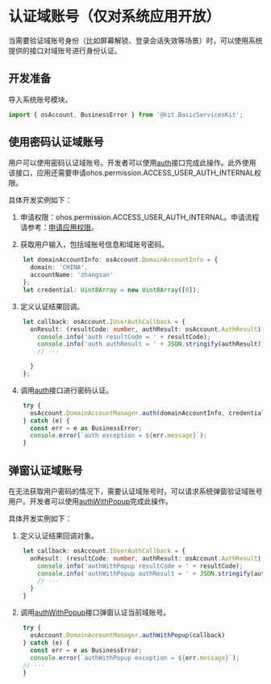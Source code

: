 # 认证域账号（仅对系统应用开放）

<!--Kit: Basic Services Kit-->
<!--Subsystem: Account-->
<!--Owner: @steven-q-->
<!--Designer: @JiDong-CS1-->
<!--Tester: @zhaimengchao-->
<!--Adviser: @zengyawen-->

当需要验证域账号身份（比如屏幕解锁、登录会话失效等场景）时，可以使用系统提供的接口对域账号进行身份认证。

## 开发准备

导入系统账号模块。

<!-- @[import_the_system_account_module](https://gitcode.com/openharmony/applications_app_samples/blob/master/code/DocsSample/Account/DomainAccount/entry/src/main/ets/pages/DomainAccount/AuthenticationDomainAccount.ets) -->

``` TypeScript
import { osAccount, BusinessError } from '@kit.BasicServicesKit';
```


## 使用密码认证域账号

用户可以使用密码认证域账号。开发者可以使用[auth](../../reference/apis-basic-services-kit/js-apis-osAccount-sys.md#auth10)接口完成此操作。此外使用该接口，应用还需要申请ohos.permission.ACCESS_USER_AUTH_INTERNAL权限。

具体开发实例如下：

1. 申请权限：ohos.permission.ACCESS_USER_AUTH_INTERNAL。申请流程请参考：[申请应用权限](../../security/AccessToken/determine-application-mode.md#system_basic等级应用申请权限的方式)。

2. 获取用户输入，包括域账号信息和域账号密码。

   <!-- @[get_user_input](https://gitcode.com/openharmony/applications_app_samples/blob/master/code/DocsSample/Account/DomainAccount/entry/src/main/ets/pages/DomainAccount/AuthenticationDomainAccount.ets) -->

``` TypeScript
    let domainAccountInfo: osAccount.DomainAccountInfo = {
      domain: 'CHINA',
      accountName: 'zhangsan'
    };
    let credential: Uint8Array = new Uint8Array([0]);
```


3. 定义认证结果回调。

   <!-- @[define_the_callback_for_the_authentication_result](https://gitcode.com/openharmony/applications_app_samples/blob/master/code/DocsSample/Account/DomainAccount/entry/src/main/ets/pages/DomainAccount/AuthenticationDomainAccount.ets) -->

``` TypeScript
    let callback: osAccount.IUserAuthCallback = {
      onResult: (resultCode: number, authResult: osAccount.AuthResult) => {
        console.info('auth resultCode = ' + resultCode);
        console.info('auth authResult = ' + JSON.stringify(authResult));
		// ···

      }
    };
```


4. 调用[auth](../../reference/apis-basic-services-kit/js-apis-osAccount-sys.md#auth10)接口进行密码认证。

   <!-- @[perform_password_authentication](https://gitcode.com/openharmony/applications_app_samples/blob/master/code/DocsSample/Account/DomainAccount/entry/src/main/ets/pages/DomainAccount/AuthenticationDomainAccount.ets) -->

``` TypeScript
    try {
      osAccount.DomainAccountManager.auth(domainAccountInfo, credential, callback);
    } catch (e) {
      const err = e as BusinessError;
      console.error(`auth exception = ${err.message}`);
    }
```


## 弹窗认证域账号

在无法获取用户密码的情况下，需要认证域账号时，可以请求系统弹窗验证域账号用户。开发者可以使用[authWithPopup](../../reference/apis-basic-services-kit/js-apis-osAccount-sys.md#authwithpopup10)完成此操作。

具体开发实例如下：

1. 定义认证结果回调对象。

   <!-- @[define_the_callback_object_of_the_authentication_result](https://gitcode.com/openharmony/applications_app_samples/blob/master/code/DocsSample/Account/DomainAccount/entry/src/main/ets/pages/DomainAccount/AuthenticationDomainAccount.ets) -->

``` TypeScript
    let callback: osAccount.IUserAuthCallback = {
      onResult: (resultCode: number, authResult: osAccount.AuthResult) => {
        console.info('authWithPopup resultCode = ' + resultCode);
        console.info('authWithPopup authResult = ' + JSON.stringify(authResult));
		// ···
      }
    }
```


2. 调用[authWithPopup](../../reference/apis-basic-services-kit/js-apis-osAccount-sys.md#authwithpopup10)接口弹窗认证当前域账号。

   <!-- @[call_operation_to_authenticate_the_current_domain_account](https://gitcode.com/openharmony/applications_app_samples/blob/master/code/DocsSample/Account/DomainAccount/entry/src/main/ets/pages/DomainAccount/AuthenticationDomainAccount.ets) -->

``` TypeScript
    try {
      osAccount.DomainAccountManager.authWithPopup(callback)
    } catch (e) {
      const err = e as BusinessError;
      console.error(`authWithPopup exception = ${err.message}`);
	// ···
    }
```

